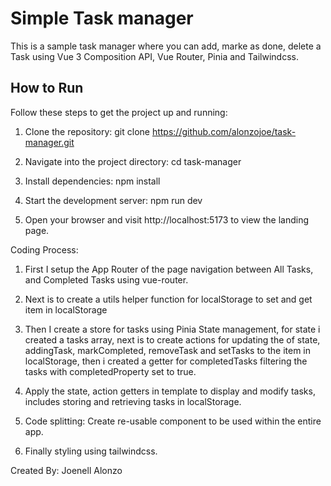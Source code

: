 # Simple Task manager

This is a sample task manager where you can add, marke as done, delete a Task using Vue 3 Composition API, Vue Router, Pinia and Tailwindcss.

## How to Run

Follow these steps to get the project up and running:

1. Clone the repository:
   git clone https://github.com/alonzojoe/task-manager.git

2. Navigate into the project directory:
   cd task-manager

3. Install dependencies:
   npm install

4. Start the development server:
   npm run dev

5. Open your browser and visit http://localhost:5173 to view the landing page.

Coding Process:

1. First I setup the App Router of the page navigation between All Tasks, and Completed Tasks using vue-router.

2. Next is to create a utils helper function for localStorage to set and get item in localStorage

3. Then I create a store for tasks using Pinia State management, for state i created a tasks array,
next is to create actions for updating the of state, addingTask, markCompleted, removeTask and setTasks to the item in localStorage, then i created a getter for completedTasks filtering the tasks with completedProperty set to true.

4. Apply the state, action getters in template to display and modify tasks, includes storing and retrieving tasks in localStorage.

5. Code splitting: Create re-usable component to be used within the entire app.

6. Finally styling using tailwindcss.

Created By: Joenell Alonzo
